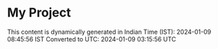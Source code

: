 # My Project

This content is dynamically generated in Indian Time (IST): 2024-01-09 08:45:56 IST
Converted to UTC: 2024-01-09 03:15:56 UTC
